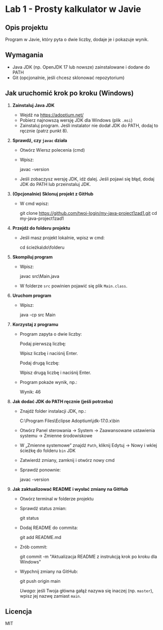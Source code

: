 # Lab 1 - Prosty kalkulator w Javie

## Opis projektu  
Program w Javie, który pyta o dwie liczby, dodaje je i pokazuje wynik.

## Wymagania  
- Java JDK (np. OpenJDK 17 lub nowsze) zainstalowane i dodane do PATH  
- Git (opcjonalnie, jeśli chcesz sklonować repozytorium)

## Jak uruchomić krok po kroku (Windows)

1. **Zainstaluj Java JDK**  
   - Wejdź na https://adoptium.net/  
   - Pobierz najnowszą wersję JDK dla Windows (plik `.msi`)  
   - Zainstaluj program. Jeśli instalator nie dodał JDK do PATH, dodaj to ręcznie (patrz punkt 8).

2. **Sprawdź, czy `javac` działa**  
   - Otwórz Wiersz polecenia (cmd)  
   - Wpisz:  
     
     javac -version
     
   - Jeśli zobaczysz wersję JDK, idź dalej. Jeśli pojawi się błąd, dodaj JDK do PATH lub przeinstaluj JDK.

3. **(Opcjonalnie) Sklonuj projekt z GitHub**  
   - W cmd wpisz:  
     
     git clone https://github.com/twoj-login/my-java-project1zad1.git
     cd my-java-project1zad1
     

4. **Przejdź do folderu projektu**  
   - Jeśli masz projekt lokalnie, wpisz w cmd:  
     
     cd ścieżka\do\folderu
     

5. **Skompiluj program**  
   - Wpisz:  
     
     javac src\Main.java

   - W folderze `src` powinien pojawić się plik `Main.class`.

6. **Uruchom program**  
   - Wpisz:  
     
     java -cp src Main
   

7. **Korzystaj z programu**  
   - Program zapyta o dwie liczby:  
    
     Podaj pierwszą liczbę:
    
     Wpisz liczbę i naciśnij Enter.  
     
     Podaj drugą liczbę:
    
     Wpisz drugą liczbę i naciśnij Enter.  
   - Program pokaże wynik, np.:  
     
     Wynik: 46
     

8. **Jak dodać JDK do PATH ręcznie (jeśli potrzeba)**  
   - Znajdź folder instalacji JDK, np.:  
     
     C:\Program Files\Eclipse Adoptium\jdk-17.0.x\bin
  
   - Otwórz Panel sterowania → System → Zaawansowane ustawienia systemu → Zmienne środowiskowe  
   - W „Zmienne systemowe” znajdź `Path`, kliknij Edytuj → Nowy i wklej ścieżkę do folderu `bin` JDK  
   - Zatwierdź zmiany, zamknij i otwórz nowy cmd  
   - Sprawdź ponownie:  
    
     javac -version
     

9. **Jak zaktualizować README i wysłać zmiany na GitHub**  
   - Otwórz terminal w folderze projektu  
   - Sprawdź status zmian:  
    
     git status
    
   - Dodaj README do commita:  
    
     git add README.md
      
   - Zrób commit:  
     
     git commit -m "Aktualizacja README z instrukcją krok po kroku dla Windows"
    
   - Wypchnij zmiany na GitHub:  
    
     git push origin main
     
     *Uwaga:* jeśli Twoja główna gałąź nazywa się inaczej (np. `master`), wpisz jej nazwę zamiast `main`.

## Licencja  
MIT
